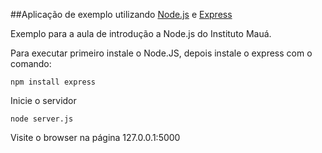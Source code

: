 ##Aplicação de exemplo utilizando [Node.js](http://nodejs.org) e [Express](http://expressjs.com)

Exemplo para a aula de introdução a Node.js do Instituto Mauá.

Para executar primeiro instale o Node.JS, depois instale o express com o comando:

```
npm install express
```

Inicie o servidor

```
node server.js
```

Visite o browser na página 127.0.0.1:5000
